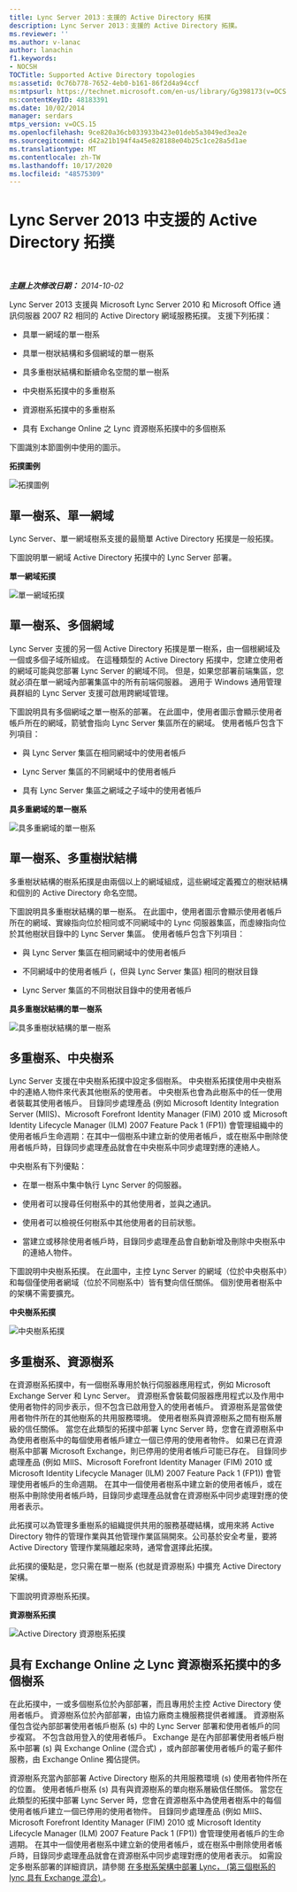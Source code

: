 ```yaml
---
title: Lync Server 2013：支援的 Active Directory 拓撲
description: Lync Server 2013：支援的 Active Directory 拓撲。
ms.reviewer: ''
ms.author: v-lanac
author: lanachin
f1.keywords:
- NOCSH
TOCTitle: Supported Active Directory topologies
ms:assetid: 0c76b778-7652-4eb0-b161-86f2d4a94ccf
ms:mtpsurl: https://technet.microsoft.com/en-us/library/Gg398173(v=OCS.15)
ms:contentKeyID: 48183391
ms.date: 10/02/2014
manager: serdars
mtps_version: v=OCS.15
ms.openlocfilehash: 9ce820a36cb033933b423e01deb5a3049ed3ea2e
ms.sourcegitcommit: d42a21b194f4a45e828188e04b25c1ce28a5d1ae
ms.translationtype: MT
ms.contentlocale: zh-TW
ms.lasthandoff: 10/17/2020
ms.locfileid: "48575309"
---
```

# <a name="supported-active-directory-topologies-in-lync-server-2013"></a>Lync Server 2013 中支援的 Active Directory 拓撲

<div data-xmlns="http://www.w3.org/1999/xhtml">

<div class="topic" data-xmlns="http://www.w3.org/1999/xhtml" data-msxsl="urn:schemas-microsoft-com:xslt" data-cs="https://msdn.microsoft.com/">

<div data-asp="https://msdn2.microsoft.com/asp">



</div>

<div id="mainSection">

<div id="mainBody">

<span> </span>

_**主題上次修改日期：** 2014-10-02_

Lync Server 2013 支援與 Microsoft Lync Server 2010 和 Microsoft Office 通訊伺服器 2007 R2 相同的 Active Directory 網域服務拓撲。 支援下列拓撲：

  - 具單一網域的單一樹系

  - 具單一樹狀結構和多個網域的單一樹系

  - 具多重樹狀結構和斷續命名空間的單一樹系

  - 中央樹系拓撲中的多重樹系

  - 資源樹系拓撲中的多重樹系

  - 具有 Exchange Online 之 Lync 資源樹系拓撲中的多個樹系

下圖識別本節圖例中使用的圖示。

**拓撲圖例**

![拓撲圖例](images/Gg398173.0c3cc89f-6c43-4bc8-b2ec-61d89e391ee9(OCS.15).jpg "拓撲圖例")

<div>

## <a name="single-forest-single-domain"></a>單一樹系、單一網域

Lync Server、單一網域樹系支援的最簡單 Active Directory 拓撲是一般拓撲。

下圖說明單一網域 Active Directory 拓撲中的 Lync Server 部署。

**單一網域拓撲**

![單一網域拓撲](images/Gg398173.258b3b3f-0558-4a36-a4c2-031be7299668(OCS.15).jpg "單一網域拓撲")

</div>

<div>

## <a name="single-forest-multiple-domains"></a>單一樹系、多個網域

Lync Server 支援的另一個 Active Directory 拓撲是單一樹系，由一個根網域及一個或多個子域所組成。 在這種類型的 Active Directory 拓撲中，您建立使用者的網域可能與您部署 Lync Server 的網域不同。 但是，如果您部署前端集區，您就必須在單一網域內部署集區中的所有前端伺服器。 適用于 Windows 通用管理員群組的 Lync Server 支援可啟用跨網域管理。

下圖說明具有多個網域之單一樹系的部署。 在此圖中，使用者圖示會顯示使用者帳戶所在的網域，箭號會指向 Lync Server 集區所在的網域。 使用者帳戶包含下列項目：

  - 與 Lync Server 集區在相同網域中的使用者帳戶

  - Lync Server 集區的不同網域中的使用者帳戶

  - 具有 Lync Server 集區之網域之子域中的使用者帳戶

**具多重網域的單一樹系**

![具多重網域的單一樹系](images/Gg398173.2b809c72-c3cd-4fad-afe6-8c2dae779750(OCS.15).jpg "具多重網域的單一樹系")

</div>

<div>

## <a name="single-forest-multiple-trees"></a>單一樹系、多重樹狀結構

多重樹狀結構的樹系拓撲是由兩個以上的網域組成，這些網域定義獨立的樹狀結構和個別的 Active Directory 命名空間。

下圖說明具多重樹狀結構的單一樹系。 在此圖中，使用者圖示會顯示使用者帳戶所在的網域、實線指向位於相同或不同網域中的 Lync 伺服器集區，而虛線指向位於其他樹狀目錄中的 Lync Server 集區。 使用者帳戶包含下列項目：

  - 與 Lync Server 集區在相同網域中的使用者帳戶

  - 不同網域中的使用者帳戶 (，但與 Lync Server 集區) 相同的樹狀目錄

  - Lync Server 集區的不同樹狀目錄中的使用者帳戶

**具多重樹狀結構的單一樹系**

![具多重樹狀結構的單一樹系](images/Gg398173.db30fa49-174a-4974-8695-41dd78e39432(OCS.15).jpg "具多重樹狀結構的單一樹系")

</div>

<div>

## <a name="multiple-forests-central-forest"></a>多重樹系、中央樹系

Lync Server 支援在中央樹系拓撲中設定多個樹系。 中央樹系拓撲使用中央樹系中的連絡人物件來代表其他樹系的使用者。 中央樹系也會為此樹系中的任一使用者裝載其使用者帳戶。 目錄同步處理產品 (例如 Microsoft Identity Integration Server (MIIS)、Microsoft Forefront Identity Manager (FIM) 2010 或 Microsoft Identity Lifecycle Manager (ILM) 2007 Feature Pack 1 (FP1)) 會管理組織中的使用者帳戶生命週期：在其中一個樹系中建立新的使用者帳戶，或在樹系中刪除使用者帳戶時，目錄同步處理產品就會在中央樹系中同步處理對應的連絡人。

中央樹系有下列優點：

  - 在單一樹系中集中執行 Lync Server 的伺服器。

  - 使用者可以搜尋任何樹系中的其他使用者，並與之通訊。

  - 使用者可以檢視任何樹系中其他使用者的目前狀態。

  - 當建立或移除使用者帳戶時，目錄同步處理產品會自動新增及刪除中央樹系中的連絡人物件。

下圖說明中央樹系拓撲。 在此圖中，主控 Lync Server 的網域（位於中央樹系中）和每個僅使用者網域（位於不同樹系中）皆有雙向信任關係。 個別使用者樹系中的架構不需要擴充。

**中央樹系拓撲**

![中央樹系拓撲](images/Gg398173.7feb049a-453b-4134-9128-873b83ee1755(OCS.15).jpg "中央樹系拓撲")

</div>

<div>

## <a name="multiple-forests-resource-forest"></a>多重樹系、資源樹系

在資源樹系拓撲中，有一個樹系專用於執行伺服器應用程式，例如 Microsoft Exchange Server 和 Lync Server。 資源樹系會裝載伺服器應用程式以及作用中使用者物件的同步表示，但不包含已啟用登入的使用者帳戶。 資源樹系是當做使用者物件所在的其他樹系的共用服務環境。 使用者樹系與資源樹系之間有樹系層級的信任關係。 當您在此類型的拓撲中部署 Lync Server 時，您會在資源樹系中為使用者樹系中的每個使用者帳戶建立一個已停用的使用者物件。 如果已在資源樹系中部署 Microsoft Exchange，則已停用的使用者帳戶可能已存在。 目錄同步處理產品 (例如 MIIS、Microsoft Forefront Identity Manager (FIM) 2010 或 Microsoft Identity Lifecycle Manager (ILM) 2007 Feature Pack 1 (FP1)) 會管理使用者帳戶的生命週期。 在其中一個使用者樹系中建立新的使用者帳戶，或在樹系中刪除使用者帳戶時，目錄同步處理產品就會在資源樹系中同步處理對應的使用者表示。

此拓撲可以為管理多重樹系的組織提供共用的服務基礎結構，或用來將 Active Directory 物件的管理作業與其他管理作業區隔開來。公司基於安全考量，要將 Active Directory 管理作業隔離起來時，通常會選擇此拓撲。

此拓撲的優點是，您只需在單一樹系 (也就是資源樹系) 中擴充 Active Directory 架構。

下圖說明資源樹系拓撲。

**資源樹系拓撲**

![Active Directory 資源樹系拓撲](images/Gg398173.54ab82f1-e9e5-40f0-a54e-86e340b65c2a(OCS.15).jpg "Active Directory 資源樹系拓撲")

</div>

<div>

## <a name="multiple-forests-in-a-lync-resource-forest-topology-with-exchange-online"></a>具有 Exchange Online 之 Lync 資源樹系拓撲中的多個樹系

在此拓撲中，一或多個樹系位於內部部署，而且專用於主控 Active Directory 使用者帳戶。 資源樹系位於內部部署，由協力廠商主機服務提供者維護。 資源樹系僅包含從內部部署使用者帳戶樹系 (s) 中的 Lync Server 部署和使用者帳戶的同步複寫。 不包含啟用登入的使用者帳戶。 Exchange 是在內部部署使用者帳戶樹系中部署 (s) 與 Exchange Online (混合式) ，或內部部署使用者帳戶的電子郵件服務，由 Exchange Online 獨佔提供。

資源樹系充當內部部署 Active Directory 樹系的共用服務環境 (s) 使用者物件所在的位置。 使用者帳戶樹系 (s) 具有與資源樹系的單向樹系層級信任關係。 當您在此類型的拓撲中部署 Lync Server 時，您會在資源樹系中為使用者樹系中的每個使用者帳戶建立一個已停用的使用者物件。 目錄同步處理產品 (例如 MIIS、Microsoft Forefront Identity Manager (FIM) 2010 或 Microsoft Identity Lifecycle Manager (ILM) 2007 Feature Pack 1 (FP1)) 會管理使用者帳戶的生命週期。 在其中一個使用者樹系中建立新的使用者帳戶，或在樹系中刪除使用者帳戶時，目錄同步處理產品就會在資源樹系中同步處理對應的使用者表示。 如需設定多樹系部署的詳細資訊，請參閱 [在多樹系架構中部署 Lync， (第三個樹系的 lync 具有 Exchange 混合) ](https://go.microsoft.com/fwlink/p/?linkid=513216)。

</div>

</div>

<span> </span>

</div>

</div>

</div>

